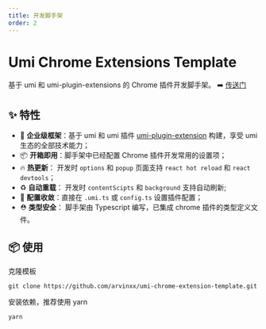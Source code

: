 ```yaml
---
title: 开发脚手架
order: 2
---
```


# Umi Chrome Extensions Template

基于 umi 和 umi-plugin-extensions 的 Chrome 插件开发脚手架。 ➡️ [传送门](https://github.com/arvinxx/umi-chrome-extensions-template)

## ✨ 特性

- 🌋 **企业级框架**：基于 umi 和 umi 插件 [umi-plugin-extension](https://github.com/arvinxx/umi-plugin-extensions) 构建，享受 umi 生态的全部技术能力；
- 📦 **开箱即用**：脚手架中已经配置 Chrome 插件开发常用的设置项；
- 🔥 **热更新**： 开发时 `options` 和 `popup` 页面支持 `react hot reload` 和 `react devtools`；
- ♻️ **自动重载**： 开发时 `contentScipts` 和 `background` 支持自动刷新;
- 🔧 **配置收敛**：直接在 `.umi.ts` 或 `config.ts` 设置插件配置；
- ⛑ **类型安全**： 脚手架由 Typescript 编写，已集成 chrome 插件的类型定义文件。

## 📦 使用

克隆模板

```
git clone https://github.com/arvinxx/umi-chrome-extension-template.git
```

安装依赖，推荐使用 yarn

```
yarn
```

